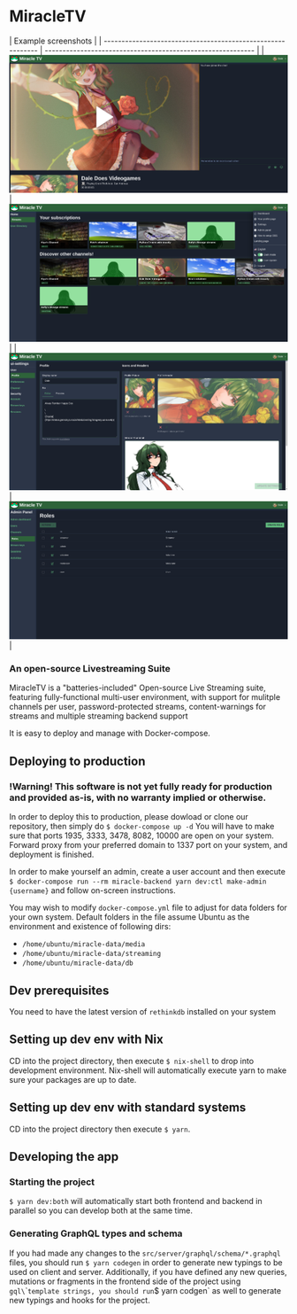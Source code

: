 # MiracleTV

| Example screenshots                                         |
| ----------------------------------------------------------- | ----------------------------------------------------------- |
| ![Example screenshot 1](git_files/screen_1.png "Example 1") | ![Example screenshot 2](git_files/screen_2.png "Example 2") |
| ![Example screenshot 3](git_files/screen_3.png "Example 3") | ![Example screenshot 4](git_files/screen_4.png "Example 4") |

### An open-source Livestreaming Suite

MiracleTV is a "batteries-included" Open-source Live Streaming suite, featuring fully-functional multi-user environment, with support for mulitple channels per user, password-protected streams, content-warnings for streams and multiple streaming backend support

It is easy to deploy and manage with Docker-compose.

## Deploying to production

### !Warning! This software is not yet fully ready for production and provided as-is, with no warranty implied or otherwise.

In order to deploy this to production, please dowload or clone our repository, then simply do `$ docker-compose up -d`
You will have to make sure that ports 1935, 3333, 3478, 8082, 10000 are open on your system.
Forward proxy from your preferred domain to 1337 port on your system, and deployment is finished.

In order to make yourself an admin, create a user account and then execute `$ docker-compose run --rm miracle-backend yarn dev:ctl make-admin {username}` and follow on-screen instructions.

You may wish to modify `docker-compose.yml` file to adjust for data folders for your own system. Default folders in the file assume Ubuntu as the environment and existence of following dirs:

- `/home/ubuntu/miracle-data/media`
- `/home/ubuntu/miracle-data/streaming`
- `/home/ubuntu/miracle-data/db`

## Dev prerequisites

You need to have the latest version of `rethinkdb` installed on your system

## Setting up dev env with Nix

CD into the project directory, then execute `$ nix-shell` to drop into development environment.
Nix-shell will automatically execute yarn to make sure your packages are up to date.

## Setting up dev env with standard systems

CD into the project directory then execute `$ yarn`.

## Developing the app

### Starting the project

`$ yarn dev:both` will automatically start both frontend and backend in parallel so you can develop both at the same time.

### Generating GraphQL types and schema

If you had made any changes to the `src/server/graphql/schema/*.graphql` files, you should run `$ yarn codegen` in order to generate new typings to be used on client and server.
Additionally, if you have defined any new queries, mutations or fragments in the frontend side of the project using `gql\`\``template strings, you should run`$ yarn codgen` as well to generate new typings and hooks for the project.
